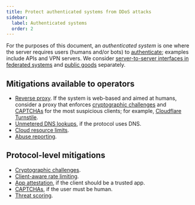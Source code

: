 ```yaml
---
title: Protect authenticated systems from DDoS attacks
sidebar:
  label: Authenticated systems
  order: 2
---
```


For the purposes of this document, an _authenticated system_ is one where the server requires users (humans and/or bots) to [authenticate](../mitigations/authentication.md);
examples include APIs and VPN servers.
We consider [server-to-server interfaces in federated systems](federated.md) and [public goods](public-goods.md) separately.

## Mitigations available to operators

- [Reverse proxy](../mitigations/reverse-proxies.md). If the system is web-based and aimed at humans, consider a proxy that enforces [cryptographic challenges](../mitigations/crypto-challenges.md) and [CAPTCHAs](../mitigations/captchas.md) for the most suspicious clients; for example, [Cloudflare Turnstile](https://developers.cloudflare.com/turnstile/).
- [Unmetered DNS lookups](../mitigations/unmetered-dns.md), if the protocol uses DNS.
- [Cloud resource limits](../mitigations/resource-limits.md).
- [Abuse reporting](../mitigations/abuse-reporting.md).

## Protocol-level mitigations

- [Cryptographic challenges](../mitigations/crypto-challenges.md).
- [Client-aware rate limiting](../mitigations/rate-limiting.md).
- [App attestation](../mitigations/app-attestation.md), if the client should be a trusted app.
- [CAPTCHAs](../mitigations/captchas.md), if the user must be human.
- [Threat scoring](../mitigations/threat-scoring.md).
